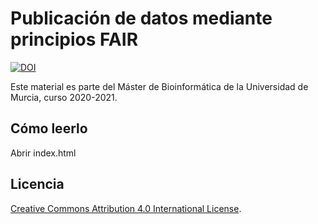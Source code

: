 # Publicación de datos mediante principios FAIR

[![DOI](https://zenodo.org/badge/xxx.svg)](https://zenodo.org/badge/latestdoi/xxx)

Este material es parte del Máster de Bioinformática de la Universidad de Murcia, curso 2020-2021.

## Cómo leerlo

Abrir index.html

## Licencia

[Creative Commons Attribution 4.0 International License](http://creativecommons.org/licenses/by/4.0/).
